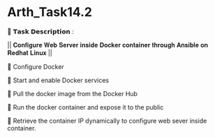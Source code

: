 # Arth_Task14.2
🔰 𝗧𝗮𝘀𝗸 𝗗𝗲𝘀𝗰𝗿𝗶𝗽𝘁𝗶𝗼𝗻 :

|| 𝐂𝐨𝐧𝐟𝐢𝐠𝐮𝐫𝐞 𝐖𝐞𝐛 𝐒𝐞𝐫𝐯𝐞𝐫 𝐢𝐧𝐬𝐢𝐝𝐞 𝐃𝐨𝐜𝐤𝐞𝐫 𝐜𝐨𝐧𝐭𝐚𝐢𝐧𝐞𝐫 𝐭𝐡𝐫𝐨𝐮𝐠𝐡 𝐀𝐧𝐬𝐢𝐛𝐥𝐞 𝐨𝐧 𝐑𝐞𝐝𝐡𝐚𝐭 𝐋𝐢𝐧𝐮𝐱 ||

🔹 Configure Docker

🔹 Start and enable Docker services

🔹 Pull the docker image from the Docker Hub

🔹 Run the docker container and expose it to the public

🔹 Retrieve the container IP dynamically to configure web sever inside container.
